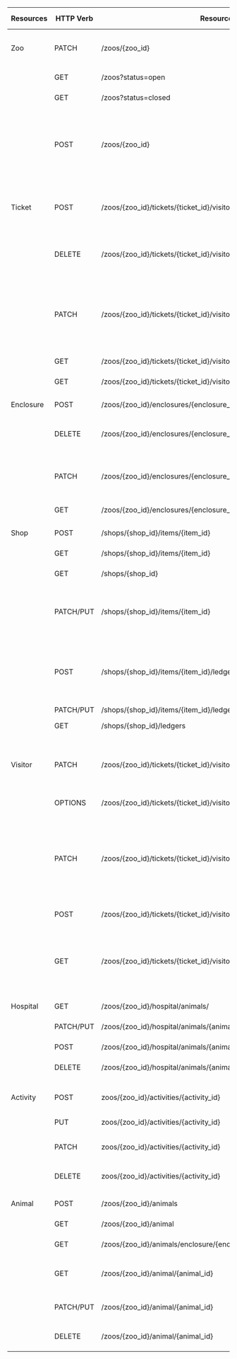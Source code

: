 |Resources|HTTP Verb                    |Resource URL|Use Case Representation                      |
|---------|-----------------------------|------------|---------------------------------------------|
|Zoo      |PATCH                        |/zoos/{zoo_id}|Open/Close the zoo by modifying the object   |
|         |GET                          |/zoos?status=open|Get all open zoos                            |
|         |GET                          |/zoos?status=closed|Get all closed zoos                          |
|         |POST                         |/zoos/{zoo_id}|Add a new zoo object (ID is optional, if server-assigned there is no need for an ID in the resource URL)|
|         |                             |            |                                             |
|Ticket   |POST                         |/zoos/{zoo_id}/tickets/{ticket_id}/visitors/{visitor_id}|Post a new user ticket when user purchases a new ticket|
|         |DELETE                       |/zoos/{zoo_id}/tickets/{ticket_id}/visitors/{visitor_id}|Delete user ticket, if ticket needs to be revoked (Refund/Void)|
|         |PATCH                        |/zoos/{zoo_id}/tickets/{ticket_id}/visitors/{visitor_id}|Modify ticket details, if needed (Such as when they leave, e.g. mark ticketStatus : "claimed, user left at <timestamp>")|
|         |GET                          |/zoos/{zoo_id}/tickets/{ticket_id}/visitors/{visitor_id}|Get tickets of one person                    |
|         |GET                          |/zoos/{zoo_id}/tickets/{ticket_id}/visitors|Get all issued tickets                       |
|         |                             |            |                                             |
|Enclosure|POST                         |/zoos/{zoo_id}/enclosures/{enclosure_id}/animals/{animal_id}|Add animal to enclosure                      |
|         |DELETE                       |/zoos/{zoo_id}/enclosures/{enclosure_id}/animals/{animal_id}|Remove an animal from enclosure/zoo completely|
|         |PATCH                        |/zoos/{zoo_id}/enclosures/{enclosure_id}/animals/{animal_id}|Modify animal's enclosure or move to another zoo|
|         |GET                          |/zoos/{zoo_id}/enclosures/{enclosure_id}|Get enclosure details                        |
|         |                             |            |                                             |
|Shop     |POST                         |/shops/{shop_id}/items/{item_id}|Add item to inventory                        |
|         |GET                          |/shops/{shop_id}/items/{item_id}|Get quantity of item in shop                 |
|         |GET                          |/shops/{shop_id}|Get all items in a shop                      |
|         |PATCH/PUT                    |/shops/{shop_id}/items/{item_id}|Modify quantity or minor details (PATCH), or completely replace item details (PUT)|
|         |POST                         |/shops/{shop_id}/items/{item_id}/ledgers/|Add purchase details to ledger (Tracking store metrics, per user and per item over time)|
|         |PATCH/PUT                    |/shops/{shop_id}/items/{item_id}/ledgers/|Modify ledger                                |
|         |GET                          |/shops/{shop_id}/ledgers|Get all ledgers for a store                  |
|         |                             |            |                                             |
|         |                             |            |                                             |
|Visitor  |PATCH                        |/zoos/{zoo_id}/tickets/{ticket_id}/visitors/{visitor_id}|Modify user ticket, to reflect their entry and exit (Prevent ticket reuse)|
|         |OPTIONS                      |/zoos/{zoo_id}/tickets/{ticket_id}/visitors/{visitor_id}|Get possible user activities in the zoo      |
|         |PATCH                        |/zoos/{zoo_id}/tickets/{ticket_id}/visitors/{visitor_id}/activities/{activity_id}|Modify ticket to reflect activities participated in (Activities can involve animals, such as feeding, etc.)|
|         |POST                         |/zoos/{zoo_id}/tickets/{ticket_id}/visitors/{visitor_id}/activities/{activity_id}|Add new user activity participated in        |
|         |GET                          |/zoos/{zoo_id}/tickets/{ticket_id}/visitors/{visitor_id}/activities/|Get record of activities participated in by the user and by tickets associated with the user |
|         |                             |            |                                             |
|Hospital |GET                          |/zoos/{zoo_id}/hospital/animals/|Get all animals in the hospital              |
|         |PATCH/PUT                    |/zoos/{zoo_id}/hospital/animals/{animal_id}|Modify hospital status of animal             |
|         |POST                         |/zoos/{zoo_id}/hospital/animals/{animal_id}|Add animal to the clinic                     |
|         |DELETE                       |/zoos/{zoo_id}/hospital/animals/{animal_id}|Delete animal in clinic                      |
|         |                             |            |                                             |
|         |                             |            |                                             |
|Activity |POST                         |zoos/{zoo_id}/activities/{activity_id}|Add a new activity to activity list          |
|         |PUT                          |zoos/{zoo_id}/activities/{activity_id}|Replace activity                             |
|         |PATCH                        |zoos/{zoo_id}/activities/{activity_id}|Modify activity details like time, etc.      |
|         |DELETE                       |zoos/{zoo_id}/activities/{activity_id}|Delete an activity completely                |
|         |                             |            |                                             |
|Animal   |POST                         |/zoos/{zoo_id}/animals|Add animal/s to zoo                          |
|         |GET                          |/zoos/{zoo_id}/animal|Get all animals in a zo                      |
|         |GET                          |/zoos/{zoo_id}/animals/enclosure/{enclosure_id}|Get animals in an enclosure                  |
|         |GET                          |/zoos/{zoo_id}/animal/{animal_id}|Get single animal details such as health, etc.|
|         |PATCH/PUT                    |/zoos/{zoo_id}/animal/{animal_id}|Modify animal details such as health, etc.   |
|         |DELETE                       |/zoos/{zoo_id}/animal/{animal_id}|Delete an animal from the zoo                |
